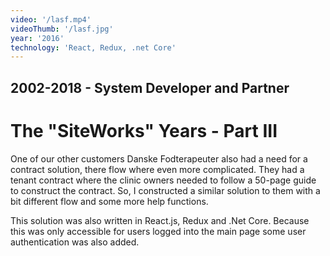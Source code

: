 ```yaml
---
video: '/lasf.mp4'
videoThumb: '/lasf.jpg'
year: '2016'
technology: 'React, Redux, .net Core'
---
```


## 2002-2018 - System Developer and Partner
# The "SiteWorks" Years - Part III

One of our other customers Danske Fodterapeuter also had a need for a contract solution, there flow where even more complicated. They had a tenant contract where the clinic owners needed to follow a 50-page guide to construct the contract. So, I constructed a similar solution to them with a bit different flow and some more help functions.

This solution was also written in React.js, Redux and .Net Core. Because this was only accessible for users logged into the main page some user authentication was also added.